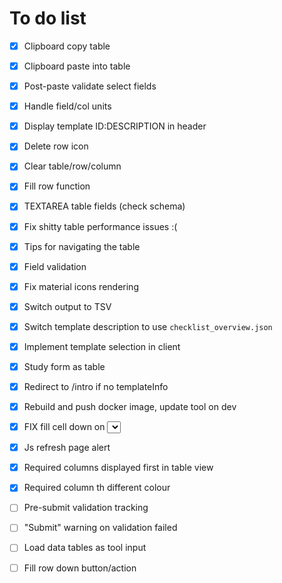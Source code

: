 # To do list

- [x] Clipboard copy table
- [x] Clipboard paste into table
- [x] Post-paste validate select fields
- [x] Handle field/col units
- [x] Display template ID:DESCRIPTION in header
- [x] Delete row icon
- [x] Clear table/row/column
- [x] Fill row function
- [x] TEXTAREA table fields (check schema)
- [x] Fix shitty table performance issues :(
- [x] Tips for navigating the table
- [x] Field validation
- [x] Fix material icons rendering
- [x] Switch output to TSV
- [x] Switch template description to use `checklist_overview.json`
- [x] Implement template selection in client
- [x] Study form as table
- [x] Redirect to /intro if no templateInfo
- [x] Rebuild and push docker image, update tool on dev
- [x] FIX fill cell down on <select>
- [x] Js refresh page alert
- [x] Required columns displayed first in table view
- [x] Required column th different colour

- [ ] Pre-submit validation tracking
- [ ] "Submit" warning on validation failed
- [ ] Load data tables as tool input
- [ ] Fill row down button/action
